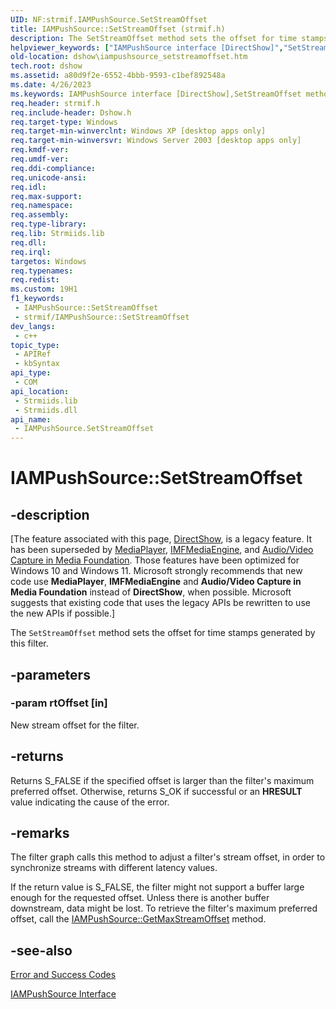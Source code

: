 ```yaml
---
UID: NF:strmif.IAMPushSource.SetStreamOffset
title: IAMPushSource::SetStreamOffset (strmif.h)
description: The SetStreamOffset method sets the offset for time stamps generated by this filter.
helpviewer_keywords: ["IAMPushSource interface [DirectShow]","SetStreamOffset method","IAMPushSource.SetStreamOffset","IAMPushSource::SetStreamOffset","IAMPushSourceSetStreamOffset","SetStreamOffset","SetStreamOffset method [DirectShow]","SetStreamOffset method [DirectShow]","IAMPushSource interface","dshow.iampushsource_setstreamoffset","strmif/IAMPushSource::SetStreamOffset"]
old-location: dshow\iampushsource_setstreamoffset.htm
tech.root: dshow
ms.assetid: a80d9f2e-6552-4bbb-9593-c1bef892548a
ms.date: 4/26/2023
ms.keywords: IAMPushSource interface [DirectShow],SetStreamOffset method, IAMPushSource.SetStreamOffset, IAMPushSource::SetStreamOffset, IAMPushSourceSetStreamOffset, SetStreamOffset, SetStreamOffset method [DirectShow], SetStreamOffset method [DirectShow],IAMPushSource interface, dshow.iampushsource_setstreamoffset, strmif/IAMPushSource::SetStreamOffset
req.header: strmif.h
req.include-header: Dshow.h
req.target-type: Windows
req.target-min-winverclnt: Windows XP [desktop apps only]
req.target-min-winversvr: Windows Server 2003 [desktop apps only]
req.kmdf-ver: 
req.umdf-ver: 
req.ddi-compliance: 
req.unicode-ansi: 
req.idl: 
req.max-support: 
req.namespace: 
req.assembly: 
req.type-library: 
req.lib: Strmiids.lib
req.dll: 
req.irql: 
targetos: Windows
req.typenames: 
req.redist: 
ms.custom: 19H1
f1_keywords:
 - IAMPushSource::SetStreamOffset
 - strmif/IAMPushSource::SetStreamOffset
dev_langs:
 - c++
topic_type:
 - APIRef
 - kbSyntax
api_type:
 - COM
api_location:
 - Strmiids.lib
 - Strmiids.dll
api_name:
 - IAMPushSource.SetStreamOffset
---
```


# IAMPushSource::SetStreamOffset


## -description

\[The feature associated with this page, [DirectShow](/windows/win32/directshow/directshow), is a legacy feature. It has been superseded by [MediaPlayer](/uwp/api/Windows.Media.Playback.MediaPlayer), [IMFMediaEngine](/windows/win32/api/mfmediaengine/nn-mfmediaengine-imfmediaengine), and [Audio/Video Capture in Media Foundation](windows/win32/medfound/audio-video-capture-in-media-foundation). Those features have been optimized for Windows 10 and Windows 11. Microsoft strongly recommends that new code use **MediaPlayer**, **IMFMediaEngine** and **Audio/Video Capture in Media Foundation** instead of **DirectShow**, when possible. Microsoft suggests that existing code that uses the legacy APIs be rewritten to use the new APIs if possible.\]

The <code>SetStreamOffset</code> method sets the offset for time stamps generated by this filter.

## -parameters

### -param rtOffset [in]

New stream offset for the filter.

## -returns

Returns S_FALSE if the specified offset is larger than the filter's maximum preferred offset. Otherwise, returns S_OK if successful or an <b>HRESULT</b> value indicating the cause of the error.

## -remarks

The filter graph calls this method to adjust a filter's stream offset, in order to synchronize streams with different latency values.

If the return value is S_FALSE, the filter might not support a buffer large enough for the requested offset. Unless there is another buffer downstream, data might be lost. To retrieve the filter's maximum preferred offset, call the <a href="/windows/desktop/api/strmif/nf-strmif-iampushsource-getmaxstreamoffset">IAMPushSource::GetMaxStreamOffset</a> method.

## -see-also

<a href="/windows/desktop/DirectShow/error-and-success-codes">Error and Success Codes</a>



<a href="/windows/desktop/api/strmif/nn-strmif-iampushsource">IAMPushSource Interface</a>